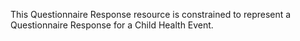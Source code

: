 This Questionnaire Response resource is constrained to represent a Questionnaire Response for a Child Health Event.